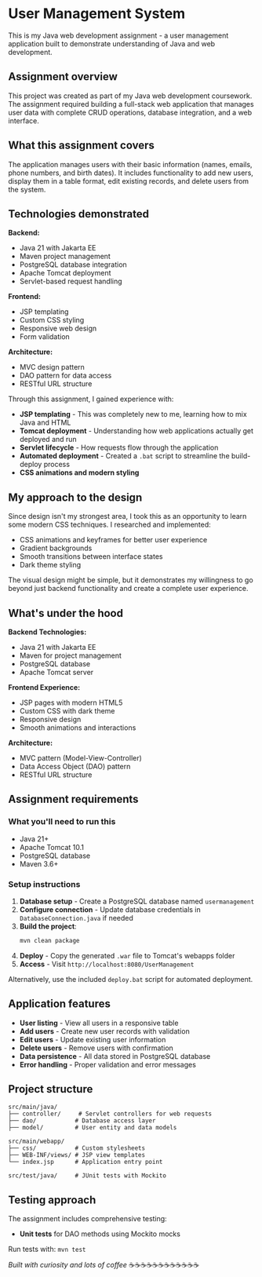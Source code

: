 # User Management System

This is my Java web development assignment - a user management application built to demonstrate understanding of Java and web development.

## Assignment overview

This project was created as part of my Java web development coursework. The assignment required building a full-stack web application that manages user data with complete CRUD operations, database integration, and a web interface.

## What this assignment covers

The application manages users with their basic information (names, emails, phone numbers, and birth dates). It includes functionality to add new users, display them in a table format, edit existing records, and delete users from the system.

## Technologies demonstrated

**Backend:**

- Java 21 with Jakarta EE
- Maven project management
- PostgreSQL database integration
- Apache Tomcat deployment
- Servlet-based request handling

**Frontend:**

- JSP templating
- Custom CSS styling
- Responsive web design
- Form validation

**Architecture:**

- MVC design pattern
- DAO pattern for data access
- RESTful URL structure

Through this assignment, I gained experience with:

- **JSP templating** - This was completely new to me, learning how to mix Java and HTML
- **Tomcat deployment** - Understanding how web applications actually get deployed and run
- **Servlet lifecycle** - How requests flow through the application
- **Automated deployment** - Created a `.bat` script to streamline the build-deploy process
- **CSS animations and modern styling**

## My approach to the design

Since design isn't my strongest area, I took this as an opportunity to learn some modern CSS techniques. I researched and implemented:

- CSS animations and keyframes for better user experience
- Gradient backgrounds
- Smooth transitions between interface states
- Dark theme styling

The visual design might be simple, but it demonstrates my willingness to go beyond just backend functionality and create a complete user experience.

## What's under the hood

**Backend Technologies:**

- Java 21 with Jakarta EE
- Maven for project management
- PostgreSQL database
- Apache Tomcat server

**Frontend Experience:**

- JSP pages with modern HTML5
- Custom CSS with dark theme
- Responsive design
- Smooth animations and interactions

**Architecture:**

- MVC pattern (Model-View-Controller)
- Data Access Object (DAO) pattern
- RESTful URL structure

## Assignment requirements

### What you'll need to run this

- Java 21+
- Apache Tomcat 10.1
- PostgreSQL database
- Maven 3.6+

### Setup instructions

1. **Database setup** - Create a PostgreSQL database named `usermanagement`
2. **Configure connection** - Update database credentials in `DatabaseConnection.java` if needed
3. **Build the project**:
   ```bash
   mvn clean package
   ```
4. **Deploy** - Copy the generated `.war` file to Tomcat's webapps folder
5. **Access** - Visit `http://localhost:8080/UserManagement`

Alternatively, use the included `deploy.bat` script for automated deployment.

## Application features

- **User listing** - View all users in a responsive table
- **Add users** - Create new user records with validation
- **Edit users** - Update existing user information
- **Delete users** - Remove users with confirmation
- **Data persistence** - All data stored in PostgreSQL database
- **Error handling** - Proper validation and error messages

## Project structure

```
src/main/java/
├── controller/     # Servlet controllers for web requests
├── dao/           # Database access layer
├── model/         # User entity and data models

src/main/webapp/
├── css/           # Custom stylesheets
├── WEB-INF/views/ # JSP view templates
└── index.jsp      # Application entry point

src/test/java/     # JUnit tests with Mockito
```

## Testing approach

The assignment includes comprehensive testing:

- **Unit tests** for DAO methods using Mockito mocks

Run tests with: `mvn test`

_Built with curiosity and lots of coffee_ ☕☕☕☕☕☕☕☕☕☕☕☕

